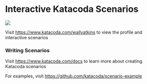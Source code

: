 # Interactive Katacoda Scenarios

[![](http://shields.katacoda.com/katacoda/wallyatkins/count.svg)](https://www.katacoda.com/wallyatkins "Get your profile on Katacoda.com")

Visit https://www.katacoda.com/wallyatkins to view the profile and interactive scenarios

### Writing Scenarios
Visit https://www.katacoda.com/docs to learn more about creating Katacoda scenarios

For examples, visit https://github.com/katacoda/scenario-example
